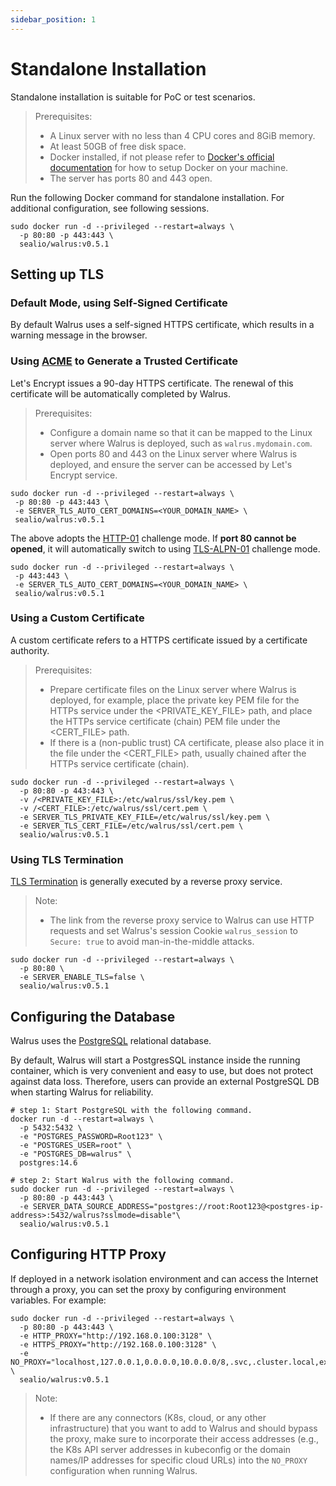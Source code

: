 ```yaml
---
sidebar_position: 1
---
```


# Standalone Installation

Standalone installation is suitable for PoC or test scenarios.

> Prerequisites:
> - A Linux server with no less than 4 CPU cores and 8GiB memory.
> - At least 50GB of free disk space.
> - Docker installed, if not please refer to [Docker's official documentation](https://docs.docker.com/) for how to setup Docker on your machine.
> - The server has ports 80 and 443 open.

Run the following Docker command for standalone installation. For additional configuration, see following sessions.

```shell
sudo docker run -d --privileged --restart=always \
  -p 80:80 -p 443:443 \
  sealio/walrus:v0.5.1
```

## Setting up TLS

### Default Mode, using Self-Signed Certificate

By default Walrus uses a self-signed HTTPS certificate, which results in a warning message in the browser.

### Using [ACME](https://letsencrypt.org/docs/challenge-types) to Generate a Trusted Certificate

Let's Encrypt issues a 90-day HTTPS certificate. The renewal of this certificate will be automatically completed by Walrus.

> Prerequisites:
> - Configure a domain name so that it can be mapped to the Linux server where Walrus is deployed, such as `walrus.mydomain.com`.
> - Open ports 80 and 443 on the Linux server where Walrus is deployed, and ensure the server can be accessed by Let's Encrypt service.

```shell
sudo docker run -d --privileged --restart=always \
 -p 80:80 -p 443:443 \
 -e SERVER_TLS_AUTO_CERT_DOMAINS=<YOUR_DOMAIN_NAME> \
 sealio/walrus:v0.5.1
```

The above adopts the [HTTP-01](https://letsencrypt.org/docs/challenge-types/#http-01-challenge) challenge mode. If **port 80 cannot be opened**, it will automatically switch to using [TLS-ALPN-01](https://letsencrypt.org/docs/challenge-types/#tls-alpn-01) challenge mode.

```shell
sudo docker run -d --privileged --restart=always \
 -p 443:443 \
 -e SERVER_TLS_AUTO_CERT_DOMAINS=<YOUR_DOMAIN_NAME> \
 sealio/walrus:v0.5.1
```

### Using a Custom Certificate

A custom certificate refers to a HTTPS certificate issued by a certificate authority.

> Prerequisites:
> - Prepare certificate files on the Linux server where Walrus is deployed, for example, place the private key PEM file for the HTTPs service under the <PRIVATE_KEY_FILE> path, and place the HTTPs service certificate (chain) PEM file under the <CERT_FILE> path.
> - If there is a (non-public trust) CA certificate, please also place it in the file under the <CERT_FILE> path, usually chained after the HTTPs service certificate (chain).

```shell
sudo docker run -d --privileged --restart=always \
  -p 80:80 -p 443:443 \
  -v /<PRIVATE_KEY_FILE>:/etc/walrus/ssl/key.pem \
  -v /<CERT_FILE>:/etc/walrus/ssl/cert.pem \
  -e SERVER_TLS_PRIVATE_KEY_FILE=/etc/walrus/ssl/key.pem \
  -e SERVER_TLS_CERT_FILE=/etc/walrus/ssl/cert.pem \
  sealio/walrus:v0.5.1
```

### Using TLS Termination

[TLS Termination](https://en.wikipedia.org/wiki/TLS_termination_proxy) is generally executed by a reverse proxy service.

> Note:
> - The link from the reverse proxy service to Walrus can use HTTP requests and set Walrus's session Cookie `walrus_session` to `Secure: true` to avoid man-in-the-middle attacks.

```shell
sudo docker run -d --privileged --restart=always \
  -p 80:80 \
  -e SERVER_ENABLE_TLS=false \
  sealio/walrus:v0.5.1
```

## Configuring the Database

Walrus uses the [PostgreSQL](https://www.postgresql.org/) relational database.

By default, Walrus will start a PostgresSQL instance inside the running container, which is very convenient and easy to use, but does not protect against data loss. Therefore, users can provide an external PostgreSQL DB when starting Walrus for reliability.

```shell
# step 1: Start PostgreSQL with the following command.
docker run -d --restart=always \
  -p 5432:5432 \
  -e "POSTGRES_PASSWORD=Root123" \
  -e "POSTGRES_USER=root" \
  -e "POSTGRES_DB=walrus" \
  postgres:14.6

# step 2: Start Walrus with the following command.
sudo docker run -d --privileged --restart=always \
  -p 80:80 -p 443:443 \
  -e SERVER_DATA_SOURCE_ADDRESS="postgres://root:Root123@<postgres-ip-address>:5432/walrus?sslmode=disable"\
  sealio/walrus:v0.5.1
```

## Configuring HTTP Proxy

If deployed in a network isolation environment and can access the Internet through a proxy, you can set the proxy by configuring environment variables. For example:
```shell
sudo docker run -d --privileged --restart=always \
  -p 80:80 -p 443:443 \
  -e HTTP_PROXY="http://192.168.0.100:3128" \
  -e HTTPS_PROXY="http://192.168.0.100:3128" \
  -e NO_PROXY="localhost,127.0.0.1,0.0.0.0,10.0.0.0/8,.svc,.cluster.local,example.com" \
  sealio/walrus:v0.5.1
```
> Note:
  > - If there are any connectors (K8s, cloud, or any other infrastructure) that you want to add to Walrus and should bypass the proxy, make sure to incorporate their access addresses (e.g., the K8s API server addresses in kubeconfig or the domain names/IP addresses for specific cloud URLs) into the `NO_PROXY` configuration when running Walrus.
